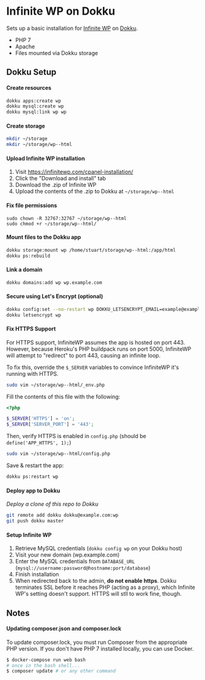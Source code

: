 # Infinite WP on Dokku

Sets up a basic installation for [Infinite WP](https://infinitewp.com/) on [Dokku](http://dokku.viewdocs.io/dokku/).

- PHP 7
- Apache
- Files mounted via Dokku storage

## Dokku Setup

#### Create resources

```bash
dokku apps:create wp
dokku mysql:create wp
dokku mysql:link wp wp
```

#### Create storage

```bash
mkdir ~/storage
mkdir ~/storage/wp--html
```

#### Upload Infinite WP installation

1. Visit https://infinitewp.com/cpanel-installation/
2. Click the "Download and install" tab
3. Download the .zip of Infinite WP
4. Upload the contents of the .zip to Dokku at `~/storage/wp--html`

#### Fix file permissions

```
sudo chown -R 32767:32767 ~/storage/wp--html
sudo chmod +r ~/storage/wp--html/
```

#### Mount files to the Dokku app

```bash
dokku storage:mount wp /home/stuart/storage/wp--html:/app/html
dokku ps:rebuild
```

#### Link a domain

```bash
dokku domains:add wp wp.example.com
```

#### Secure using Let's Encrypt (optional)

```bash
dokku config:set --no-restart wp DOKKU_LETSENCRYPT_EMAIL=example@example.com
dokku letsencrypt wp
```

#### Fix HTTPS Support

For HTTPS support, InfiniteWP assumes the app is hosted on port 443. However, because Heroku's PHP buildpack runs on port 5000, InfiniteWP will attempt to "redirect" to port 443, causing an infinite loop.

To fix this, override the `$_SERVER` variables to convince InfiniteWP it's running with HTTPS.

```bash
sudo vim ~/storage/wp--html/_env.php
```

Fill the contents of this file with the following:

```php
<?php

$_SERVER['HTTPS'] = 'on';
$_SERVER['SERVER_PORT'] = '443';
```

Then, verify HTTPS is enabled in `config.php` (should be `define('APP_HTTPS', 1);`)

```bash
sudo vim ~/storage/wp--html/config.php
```

Save & restart the app:

```bash
dokku ps:restart wp
```

#### Deploy app to Dokku

_Deploy a clone of this repo to Dokku_

```bash
git remote add dokku dokku@example.com:wp
git push dokku master
```

#### Setup Infinite WP

1. Retrieve MySQL credentials (`dokku config wp` on your Dokku host)
2. Visit your new domain (wp.example.com)
3. Enter the MySQL credentials from `DATABASE_URL` (`mysql://username:password@hostname:port/database`)
4. Finish installation
5. When redirected back to the admin, **do not enable https**. Dokku terminates SSL before it reaches PHP (acting as a proxy), which Infinite WP's setting doesn't support. HTTPS will stll to work fine, though.

## Notes

#### Updating composer.json and composer.lock

To update composer.lock, you must run Composer from the appropriate PHP version. If you don't have PHP 7 installed locally, you can use Docker.

```bash
$ docker-compose run web bash
# once in the bash shell...
$ composer update # or any other command
```
